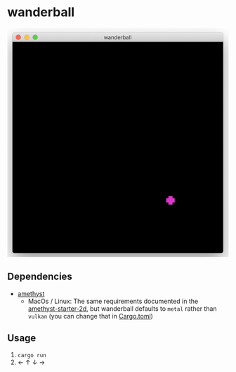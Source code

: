 # wanderball

![](/wanderball.png)

## Dependencies 

- [amethyst](https://github.com/amethyst/amethyst)
  - MacOs / Linux: The same requirements documented in the [amethyst-starter-2d](https://github.com/amethyst/amethyst-starter-2d#for-mac-users), but wanderball defaults to `metal` rather than `vulkan` (you can change that in [Cargo.toml](/Cargo.toml))

## Usage

1. `cargo run`
2. ← ↑ ↓ →
